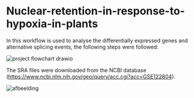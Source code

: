 # Nuclear-retention-in-response-to-hypoxia-in-plants
In this workflow is used to analyse the differentially expressed genes and alternative splicing events, the following steps were followed: 


![project flowchart drawio](https://github.com/de-Laat/Nuclear-retention-in-response-to-hypoxia-in-plants/assets/127954517/43b1d997-95d6-4803-918a-45dc2207e592)


The SRA files were downloaded from the NCBI database (https://www.ncbi.nlm.nih.gov/geo/query/acc.cgi?acc=GSE122804).

![afbeelding](https://github.com/de-Laat/Nuclear-retention-in-response-to-hypoxia-in-plants/assets/127954517/83ea38df-7b28-46c1-9d13-e70d6289f97c)

